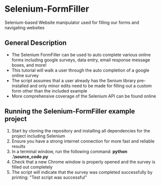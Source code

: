 # Selenium-FormFiller
Selenium-based Website manipulator used for filling our forms and navigating websites

## General Description
+ The Selenium FormFiller can be used to auto complete various online forms including google surveys, data entry, email response message boxes, and more!
+ This tutorial will walk a user through the auto completion of a google online survey
+ The script assumes that a user already has the Senium library pre-installed and only minor edits need to be made for filling out a custom form other than the included example
+ More comprehensive coverage of the Selenium API can be found online

## Running the Selenium-FormFiller example project
1. Start by cloning the repository and installing all dependencies for the project including Selenium
2. Ensure you have a strong internet connection for more fast and reliable results
3. In a terminal window, run the following command: **python .\source_code.py**
4. Check that a new Chrome window is properly opened and the survey is filled out completely
5. The script will indicate that the survey was completed successfully by printing: "Test script was successful"  
